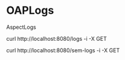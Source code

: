# OAPLogs
AspectLogs

curl http://localhost:8080/logs -i -X GET 

curl http://localhost:8080/sem-logs -i -X GET 
